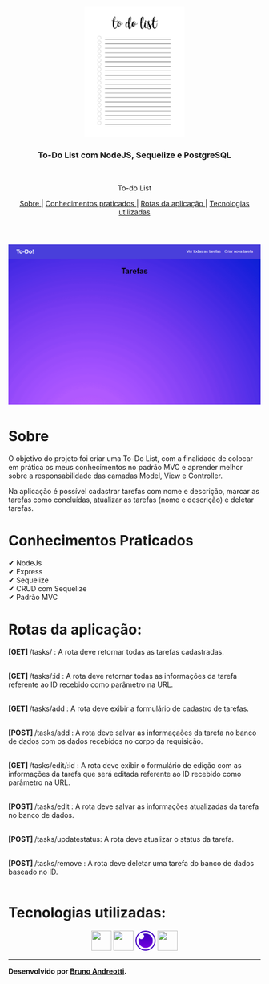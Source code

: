 <br />
<p align="center">
    <img src="./readme/images.png" alt="Logo" width="200">

  <h3 align="center">To-Do List com NodeJS, Sequelize e PostgreSQL</h3>
 <br />
  <p align="center">
     To-do List
      <p align="center">
  <a href="#sobre"> Sobre </a> |
  <a href="#conhecimentos-praticados"> Conhecimentos praticados </a> |
  <a href="#rotas-da-aplicação"> Rotas da aplicação </a> |
  <a href="#tecnologias-utilizadas"> Tecnologias utilizadas </a>      
       <br />
    <br />
    <h1 align="center">
    <img src="./readme/cadastro.gif" alt="gif-readme">
 </h1>
  </p>
</p>


# Sobre
O objetivo do projeto foi criar uma To-Do List, com a finalidade de colocar em prática os meus conhecimentos no padrão MVC e aprender melhor sobre a responsabilidade das camadas Model, View e Controller.

Na aplicação é possível cadastrar tarefas com nome e descrição, marcar as tarefas como concluídas, atualizar as tarefas (nome e descrição) e deletar tarefas.

# Conhecimentos Praticados
✔ NodeJs <br>
✔ Express <br>
✔ Sequelize <br>
✔ CRUD com Sequelize <br>
✔ Padrão MVC

# Rotas da aplicação:
<b>[GET] </b> /tasks/ : A rota deve retornar todas as tarefas cadastradas.<br><br>

<b> [GET] </b> /tasks/:id : A rota deve retornar todas as informações da tarefa referente ao ID recebido como parâmetro na URL.<br><br>

<b>[GET] </b> /tasks/add : A rota deve exibir a formulário de cadastro de tarefas.<br><br>

<b>[POST] </b> /tasks/add : A rota deve salvar as informaçaões da tarefa no banco de dados com os dados recebidos no corpo da requisição.<br><br>

<b>[GET] </b> /tasks/edit/:id : A rota deve exibir o formulário de edição com as informações da tarefa que será editada referente ao ID recebido como parâmetro na URL.<br><br>

<b>[POST] </b> /tasks/edit : A rota deve salvar as informações atualizadas da tarefa no banco de dados.<br><br>

<b>[POST] </b> /tasks/updatestatus: A rota deve atualizar o status da tarefa.<br><br>

<b>[POST] </b> /tasks/remove : A rota deve deletar uma tarefa do banco de dados baseado no ID.<br><br>


# Tecnologias utilizadas: 
<p align="center">
<a href="https://nodejs.org/en/"><img src="https://cdn.jsdelivr.net/gh/devicons/devicon/icons/nodejs/nodejs-original.svg" height="40" width="40" /></a> <a href="https://expressjs.com/pt-br/"><img src="https://cdn.jsdelivr.net/gh/devicons/devicon/icons/express/express-original-wordmark.svg" height="40" width="40" /></a> <a href="https://insomnia.rest/download"><img src="https://raw.githubusercontent.com/brunoandreotti/biblioteca-backend/79c23c6a4bdd0bc6cb95463ee47741f2226cb0b1/readme/insomnia.svg" height="40" width="40" /></a> <a href="https://sequelize.org"><img src="https://cdn.jsdelivr.net/gh/devicons/devicon/icons/sequelize/sequelize-original.svg" height="40" width="40" /></a>
</p>



---
**Desenvolvido por [Bruno Andreotti](www.linkedin.com/in/bruno-andreotti/).** 
